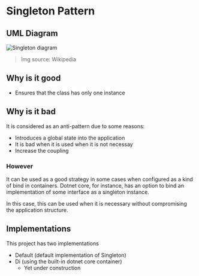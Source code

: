 # Singleton Pattern
## UML Diagram
![Singleton diagram](https://upload.wikimedia.org/wikipedia/commons/thumb/f/fb/Singleton_UML_class_diagram.svg/500px-Singleton_UML_class_diagram.svg.png)
> Img source: Wikipedia
## Why is it good
* Ensures that the class has only one instance  
## Why is it bad
It is considered as an anti-pattern due to some reasons:
* Introduces a global state into the application
* It is bad when it is used when it is not necessay
* Increase the coupling
### However
It can be used as a good strategy in some cases when configured as a kind of bind in containers.
Dotnet core, for instance, has an option to bind an implementation of some interface as a singleton instance.

In this case, this can be used when it is necessary without compromising the application structure.

## Implementations
This project has two implementations
* Default (default implementation of Singleton)
* Di (using the built-in dotnet core container)
    * Yet under construction